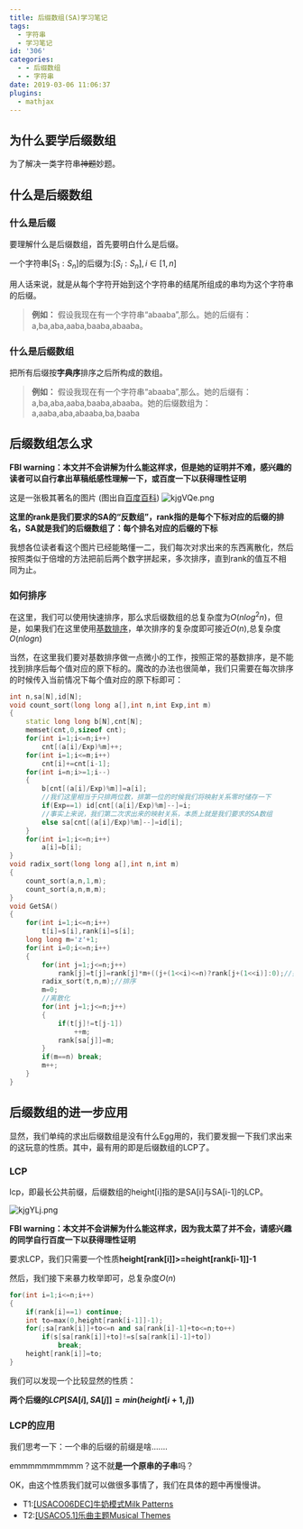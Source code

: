 ```yaml
---
title: 后缀数组(SA)学习笔记
tags:
  - 字符串
  - 学习笔记
id: '306'
categories:
  - - 后缀数组
  - - 字符串
date: 2019-03-06 11:06:37
plugins:
  - mathjax
---
```


## 为什么要学后缀数组

为了解决一类字符串~~神题~~妙题。

## 什么是后缀数组

### 什么是后缀

要理解什么是后缀数组，首先要明白什么是后缀。 

一个字符串$[S_1:S_n]$的后缀为:$[S_i:S_n],i∈[1,n]$

用人话来说，就是从每个字符开始到这个字符串的结尾所组成的串均为这个字符串的后缀。

> **例如：** 假设我现在有一个字符串“abaaba”,那么。她的后缀有：a,ba,aba,aaba,baaba,abaaba。

### 什么是后缀数组

把所有后缀按**字典序**排序之后所构成的数组。

> **例如：** 假设我现在有一个字符串“abaaba”,那么。她的后缀有：a,ba,aba,aaba,baaba,abaaba。她的后缀数组为：a,aaba,aba,abaaba,ba,baaba


## 后缀数组怎么求

**FBI warning：本文并不会讲解为什么能这样求，但是她的证明并不难，感兴趣的读者可以自行拿出草稿纸感性理解一下，或百度一下以获得理性证明** 

这是一张极其著名的图片 (图出自[百度百科](https://baike.baidu.com/item/%E5%90%8E%E7%BC%80%E6%95%B0%E7%BB%84/8989867?fr=aladdin)) ![kjgVQe.png](https://s2.ax1x.com/2019/03/06/kjgVQe.png) 

**这里的rank是我们要求的SA的“反数组”，rank指的是每个下标对应的后缀的排名，SA就是我们的后缀数组了：每个排名对应的后缀的下标** 

我想各位读者看这个图片已经能略懂一二，我们每次对求出来的东西离散化，然后按照类似于倍增的方法把前后两个数字拼起来，多次排序，直到rank的值互不相同为止。

### 如何排序

在这里，我们可以使用快速排序，那么求后缀数组的总复杂度为$O(nlog^2n)$，但是，如果我们在这里使用[基数排序](https://www.goldenpotato.cn/%E5%85%B6%E4%BB%96/%E5%9F%BA%E6%95%B0%E6%8E%92%E5%BA%8F%E5%AD%A6%E4%B9%A0%E7%AC%94%E8%AE%B0/)，单次排序的复杂度即可接近$O(n)$,总复杂度$O(nlogn)$ 

当然，在这里我们要对基数排序做一点微小的工作，按照正常的基数排序，是不能找到排序后每个值对应的原下标的。魔改的办法也很简单，我们只需要在每次排序的时候传入当前情况下每个值对应的原下标即可：

```cpp
int n,sa[N],id[N];
void count_sort(long long a[],int n,int Exp,int m)
{
    static long long b[N],cnt[N];
    memset(cnt,0,sizeof cnt);
    for(int i=1;i<=n;i++)
        cnt[(a[i]/Exp)%m]++;
    for(int i=1;i<=m;i++)
        cnt[i]+=cnt[i-1];
    for(int i=n;i>=1;i--)
    {
        b[cnt[(a[i]/Exp)%m]]=a[i];
        //我们这里相当于只排两位数，排第一位的时候我们将映射关系零时储存一下
        if(Exp==1) id[cnt[(a[i]/Exp)%m]--]=i;
        //事实上来说，我们第二次求出来的映射关系，本质上就是我们要求的SA数组
        else sa[cnt[(a[i]/Exp)%m]--]=id[i];
    }
    for(int i=1;i<=n;i++)
        a[i]=b[i];
}
void radix_sort(long long a[],int n,int m)
{
    count_sort(a,n,1,m);
    count_sort(a,n,m,m);
}
void GetSA()
{
    for(int i=1;i<=n;i++)
        t[i]=s[i],rank[i]=s[i];
    long long m='z'+1;
    for(int i=0;i<=n;i++)
    { 
        for(int j=1;j<=n;j++)
            rank[j]=t[j]=rank[j]*m+((j+(1<<i)<=n)?rank[j+(1<<i)]:0);//把前后两个数拼起来
        radix_sort(t,n,m);//排序
        m=0;
        //离散化
        for(int j=1;j<=n;j++)
        {
            if(t[j]!=t[j-1])
                ++m;
            rank[sa[j]]=m;
        }
        if(m==n) break;
        m++;
    }
}
```


## 后缀数组的进一步应用

显然，我们单纯的求出后缀数组是没有什么Egg用的，我们要发掘一下我们求出来的这玩意的性质。其中，最有用的即是后缀数组的LCP了。

### LCP

lcp，即最长公共前缀，后缀数组的height[i]指的是SA[i]与SA[i-1]的LCP。 

![kjgYLj.png](https://s2.ax1x.com/2019/03/06/kjgYLj.png) 

**FBI warning：本文并不会讲解为什么能这样求，因为我太菜了并不会，请感兴趣的同学自行百度一下以获得理性证明** 

要求LCP，我们只需要一个性质**height[rank[i]]>=height[rank[i-1]]-1** 

然后，我们接下来暴力枚举即可，总复杂度$O(n)$

```cpp
for(int i=1;i<=n;i++)
{
    if(rank[i]==1) continue;
    int to=max(0,height[rank[i-1]]-1);
    for(;sa[rank[i]]+to<=n and sa[rank[i]-1]+to<=n;to++)
        if(s[sa[rank[i]]+to]!=s[sa[rank[i]-1]+to])
            break;
    height[rank[i]]=to;
}
```

我们可以发现一个比较显然的性质：

 **两个后缀的$LCP[SA[i],SA[j]]=min(height[i+1,j])$**

### LCP的应用

我们思考一下：一个串的后缀的前缀是啥....... 

emmmmmmmmmm？这不就**是一个原串的子串**吗？ 

OK，由这个性质我们就可以做很多事情了，我们在具体的题中再慢慢讲。 

* T1:[[USACO06DEC]牛奶模式Milk Patterns](https://www.goldenpotato.cn/%E5%AD%97%E7%AC%A6%E4%B8%B2/luogu-p2852-usaco06dec%E7%89%9B%E5%A5%B6%E6%A8%A1%E5%BC%8Fmilk-patterns/) 
* T2:[[USACO5.1]乐曲主题Musical Themes](https://www.goldenpotato.cn/%E5%AD%97%E7%AC%A6%E4%B8%B2/luogu-p2743-usaco5-1%E4%B9%90%E6%9B%B2%E4%B8%BB%E9%A2%98musical-themes/)